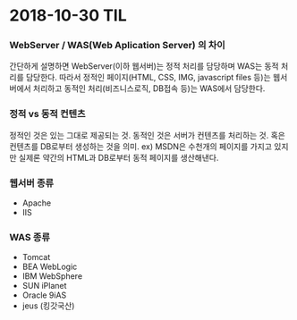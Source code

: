 # 2018-10-30 TIL

### WebServer / WAS(Web Aplication Server) 의 차이
간단하게 설명하면 WebServer(이하 웹서버)는 정적 처리를 담당하며 WAS는 동적 처리를 담당한다. 따라서 정적인 페이지(HTML, CSS, IMG, javascript files 등)는 웹서버에서 처리하고 동적인 처리(비즈니스로직, DB접속 등)는 WAS에서 담당한다.

### 정적 vs 동적 컨텐츠
정적인 것은 있는 그대로 제공되는 것. 동적인 것은 서버가 컨텐츠를 처리하는 것. 혹은 컨텐츠를 DB로부터 생성하는 것을 의미. ex) MSDN은 수천개의 페이지를 가지고 있지만 실제론 약간의 HTML과 DB로부터 동적 페이지를 생산해낸다.  

### 웹서버 종류
* Apache
* IIS

### WAS 종류
* Tomcat
* BEA WebLogic
* IBM WebSphere
* SUN iPlanet
* Oracle 9iAS
* jeus (킹갓국산) 
